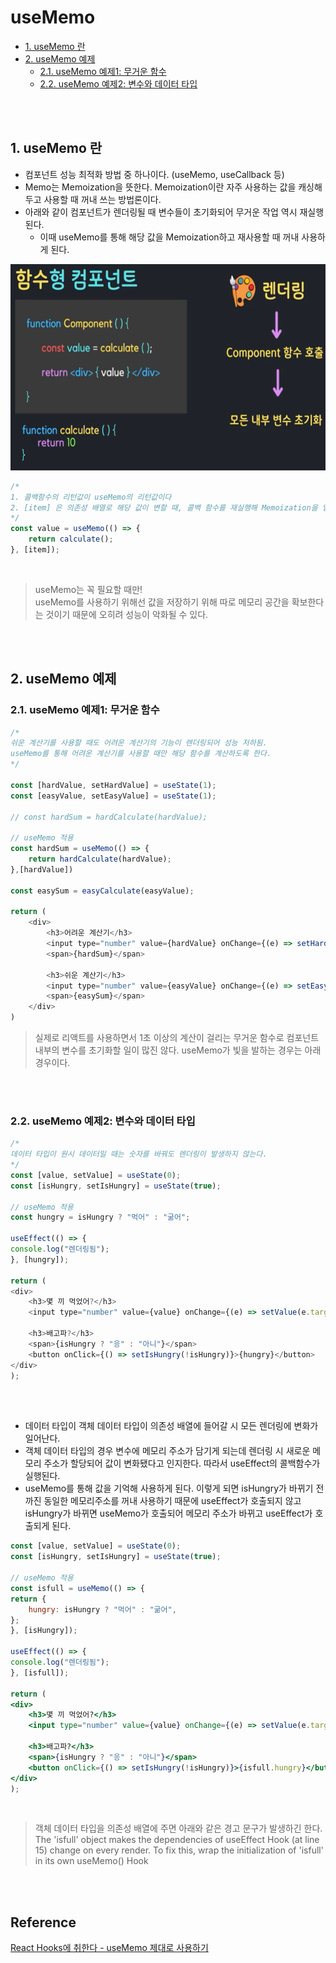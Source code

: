 # useMemo <!-- omit in toc -->

- [1. useMemo 란](#1-usememo-란)
- [2. useMemo 예제](#2-usememo-예제)
  - [2.1. useMemo 예제1: 무거운 함수](#21-usememo-예제1-무거운-함수)
  - [2.2. useMemo 예제2: 변수와 데이터 타입](#22-usememo-예제2-변수와-데이터-타입)

<br><br>

## 1. useMemo 란
- 컴포넌트 성능 최적화 방법 중 하나이다. (useMemo, useCallback 등)
- Memo는 Memoization을 뜻한다. Memoization이란 자주 사용하는 값을 캐싱해두고 사용할 때 꺼내 쓰는 방법론이다.
- 아래와 같이 컴포넌트가 렌더링될 때 변수들이 초기화되어 무거운 작업 역시 재실행된다.
  - 이때 useMemo를 통해 해당 값을 Memoization하고 재사용할 때 꺼내 사용하게 된다.
<img src="..\..\image\react\hooks\functional-component.png" width="600" height="330">

<br>

```javascript
/*
1. 콜백함수의 리턴값이 useMemo의 리턴값이다
2. [item] 은 의존성 배열로 해당 값이 변할 때, 콜백 함수를 재실행해 Memoization을 업데이트하게 된다. (빈 배열일 경우 컴포넌트가 Mount될 때만 업데이트되고 꺼내쓸 수 있음)  
*/
const value = useMemo(() => {
    return calculate();
}, [item]);
```
<br>

> useMemo는 꼭 필요할 때만!  
> useMemo를 사용하기 위해선 값을 저장하기 위해 따로 메모리 공간을 확보한다는 것이기 때문에 오히려 성능이 악화될 수 있다.

<br><br>

## 2. useMemo 예제
### 2.1. useMemo 예제1: 무거운 함수

```javascript
/*
쉬운 계산기를 사용할 때도 어려운 계산기의 기능이 렌더링되어 성능 저하됨.
useMemo를 통해 어려운 계산기를 사용할 때만 해당 함수를 계산하도록 한다.
*/

const [hardValue, setHardValue] = useState(1);
const [easyValue, setEasyValue] = useState(1);

// const hardSum = hardCalculate(hardValue);

// useMemo 적용
const hardSum = useMemo(() => {
    return hardCalculate(hardValue);
},[hardValue])

const easySum = easyCalculate(easyValue);

return (
    <div>
        <h3>어려운 계산기</h3>
        <input type="number" value={hardValue} onChange={(e) => setHardValue(parseInt(e.target.value))} />
        <span>{hardSum}</span>

        <h3>쉬운 계산기</h3>
        <input type="number" value={easyValue} onChange={(e) => setEasyValue(parseInt(e.target.value))} />
        <span>{easySum}</span>
    </div>
)
```

> 실제로 리액트를 사용하면서 1초 이상의 계산이 걸리는 무거운 함수로 컴포넌트 내부의 변수를 초기화할 일이 많진 않다. useMemo가 빛을 발하는 경우는 아래 경우이다.

<br><br>

### 2.2. useMemo 예제2: 변수와 데이터 타입

```javascript
/*
데이터 타입이 원시 데이터일 때는 숫자를 바꿔도 렌더링이 발생하지 않는다.
*/
const [value, setValue] = useState(0);
const [isHungry, setIsHungry] = useState(true);

// useMemo 적용
const hungry = isHungry ? "먹어" : "굶어";

useEffect(() => {
console.log("렌더링됨");
}, [hungry]);

return (
<div>
    <h3>몇 끼 먹었어?</h3>
    <input type="number" value={value} onChange={(e) => setValue(e.target.value)} />

    <h3>배고파?</h3>
    <span>{isHungry ? "응" : "아니"}</span>
    <button onClick={() => setIsHungry(!isHungry)}>{hungry}</button>
</div>
);

```

<br><br>

- 데이터 타입이 객체 데이터 타입이 의존성 배열에 들어갈 시 모든 렌더링에 변화가 일어난다.
- 객체 데이터 타입의 경우 변수에 메모리 주소가 담기게 되는데 렌더링 시 새로운 메모리 주소가 할당되어 값이 변화됐다고 인지한다. 따라서 useEffect의 콜백함수가 실행된다.
- useMemo를 통해 값을 기억해 사용하게 된다. 이렇게 되면 isHungry가 바뀌기 전까진 동일한 메모리주소를 꺼내 사용하기 때문에 useEffect가 호출되지 않고 isHungry가 바뀌면 useMemo가 호출되어 메모리 주소가 바뀌고 useEffect가 호출되게 된다.

```jsx
const [value, setValue] = useState(0);
const [isHungry, setIsHungry] = useState(true);

// useMemo 적용
const isfull = useMemo(() => {
return {
    hungry: isHungry ? "먹어" : "굶어",
};
}, [isHungry]);

useEffect(() => {
console.log("렌더링됨");
}, [isfull]);

return (
<div>
    <h3>몇 끼 먹었어?</h3>
    <input type="number" value={value} onChange={(e) => setValue(e.target.value)} />

    <h3>배고파?</h3>
    <span>{isHungry ? "응" : "아니"}</span>
    <button onClick={() => setIsHungry(!isHungry)}>{isfull.hungry}</button>
</div>
);

```

<br>

> 객체 데이터 타입을 의존성 배열에 주면 아래와 같은 경고 문구가 발생하긴 한다.  
> The 'isfull' object makes the dependencies of useEffect Hook (at line 15) change 
on every render. To fix this, wrap the initialization of 'isfull' in its own useMemo() Hook

<br><br>

## Reference <!-- omit in toc -->
[React Hooks에 취한다 - useMemo 제대로 사용하기](https://www.youtube.com/watch?v=e-CnI8Q5RY4&list=PLZ5oZ2KmQEYjwhSxjB_74PoU6pmFzgVMO&index=6)